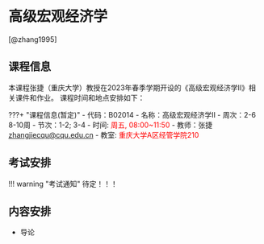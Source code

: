 # 高级宏观经济学

[@zhang1995]

## 课程信息
本课程张捷（重庆大学）教授在2023年春季学期开设的《高级宏观经济学II》相关课件和作业。 课程时间和地点安排如下：

???+ "课程信息(暂定)" 
    - 代码：B02014
    - 名称：高级宏观经济学II
    - 周次：2-6 8-10周 
    - 节次：1-2; 3-4 
    - 时间: <font color='red'>周五, 08:00~11:50</font>
    - 教师：张捷 zhangjiecqu@cqu.edu.cn
    - 教室: <font color='red'>重庆大学A区经管学院210</font>

## 考试安排
!!! warning "考试通知"
    待定！！！

## 内容安排
- 导论





